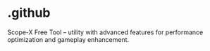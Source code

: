 # .github
Scope-X Free Tool – utility with advanced features for performance optimization and gameplay enhancement.
